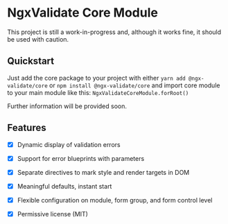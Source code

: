 # NgxValidate Core Module

This project is still a work-in-progress and, although it works fine, it should be used with caution.

## Quickstart

Just add the core package to your project with either `yarn add @ngx-validate/core` or `npm install @ngx-validate/core` and import core module to your main module like this: `NgxValidateCoreModule.forRoot()`

Further information will be provided soon.

## Features

- [x] Dynamic display of validation errors

- [x] Support for error blueprints with parameters

- [x] Separate directives to mark style and render targets in DOM

- [x] Meaningful defaults, instant start

- [x] Flexible configuration on module, form group, and form control level

- [x] Permissive license (MIT)
